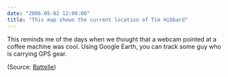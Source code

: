 ```yaml
---
date: "2006-05-02 12:00:00"
title: "This map shows the current location of Tim Hibbard"
---
```




This reminds me of the days when we thought that a webcam pointed at a coffee machine was cool. Using Google Earth, you can track some guy who is carrying GPS gear. 

(Source: [Battelle](http://battellemedia.com/))

